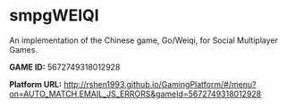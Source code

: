 smpgWEIQI
=========

An implementation of the Chinese game, Go/Weiqi, for Social Multiplayer Games.

**GAME ID:** 5672749318012928

**Platform URL:** http://rshen1993.github.io/GamingPlatform/#/menu?on=AUTO_MATCH,EMAIL_JS_ERRORS&gameId=5672749318012928
